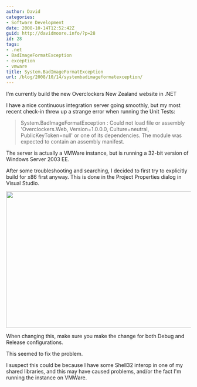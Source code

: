 ```yaml
---
author: David
categories:
- Software Development
date: 2008-10-14T12:52:42Z
guid: http://davidmoore.info/?p=28
id: 28
tags:
- .net
- BadImageFormatException
- exception
- vmware
title: System.BadImageFormatException
url: /blog/2008/10/14/systembadimageformatexception/
---
```


I'm currently build the new Overclockers New Zealand website in .NET

I have a nice continuous integration server going smoothly, but my most recent check-in threw up a strange error when running the Unit Tests:

> System.BadImageFormatException : Could not load file or assembly 'Overclockers.Web, Version=1.0.0.0, Culture=neutral, PublicKeyToken=null' or one of its dependencies. The module was expected to contain an assembly manifest.

The server is actually a VMWare instance, but is running a 32-bit version of Windows Server 2003 EE.

After some troubleshooting and searching, I decided to first try to explicitly build for x86 first anyway. This is done in the Project Properties dialog in Visual Studio.

<img class="alignnone" title="Target platform for X86" src="/wp-content/uploads/target-platform-x86.jpg" alt="" width="625" height="371" />

When changing this, make sure you make the change for both Debug and Release configurations.

This seemed to fix the problem.

I suspect this could be because I have some Shell32 interop in one of my shared libraries, and this may have caused problems, and/or the fact I'm running the instance on VMWare.